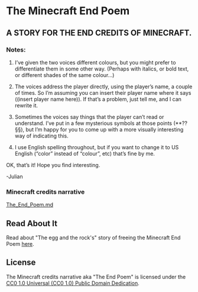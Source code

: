 # The Minecraft End Poem

## A STORY FOR THE END CREDITS OF MINECRAFT.

### Notes:

1. I’ve given the two voices different colours, but you might prefer to differentiate them in some other way. (Perhaps with italics, or bold text, or different shades of the same colour…)

2. The voices address the player directly, using the player’s name, a couple of times. So I’m assuming you can insert their player name where it says ((insert player name here)). If that’s a problem, just tell me, and I can rewrite it.

3. Sometimes the voices say things that the player can’t read or understand. I’ve put in a few mysterious symbols at those points (**??§§), but I’m happy for you to come up with a more visually interesting way of indicating this.

4. I use English spelling throughout, but if you want to change it to US English (“color” instead of “colour”, etc) that’s fine by me.

OK, that’s it! Hope you find interesting.

-Julian

### Minecraft credits narrative

[The_End_Poem.md](./The_End_Poem.md)

## Read About It
Read about "The egg and the rock's" story of freeing the Minecraft End Poem [here](https://theeggandtherock.substack.com/p/i-wrote-a-story-for-a-friend).

## License

The Minecraft credits narrative aka "The End Poem" is licensed under the [CC0 1.0 Universal (CC0 1.0) Public Domain Dedication](./LICENSE).
